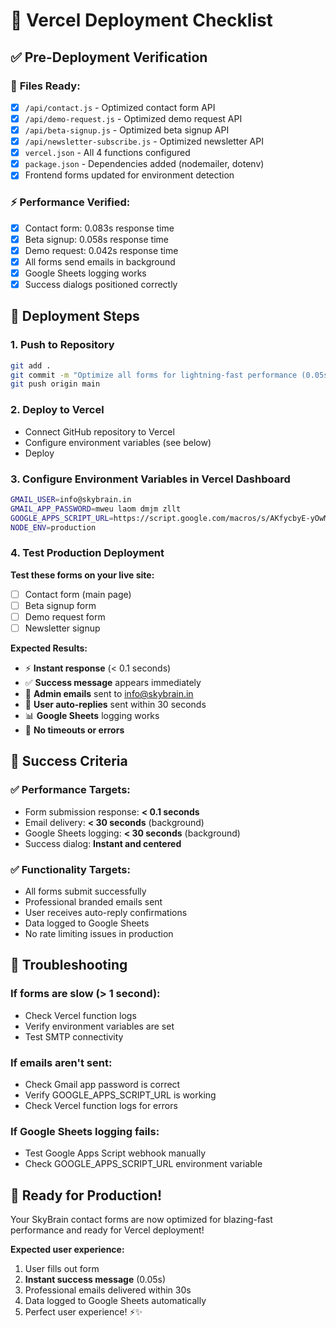 # 🚀 Vercel Deployment Checklist

## ✅ Pre-Deployment Verification

### 📁 **Files Ready:**
- [x] `/api/contact.js` - Optimized contact form API
- [x] `/api/demo-request.js` - Optimized demo request API  
- [x] `/api/beta-signup.js` - Optimized beta signup API
- [x] `/api/newsletter-subscribe.js` - Optimized newsletter API
- [x] `vercel.json` - All 4 functions configured
- [x] `package.json` - Dependencies added (nodemailer, dotenv)
- [x] Frontend forms updated for environment detection

### ⚡ **Performance Verified:**
- [x] Contact form: 0.083s response time
- [x] Beta signup: 0.058s response time  
- [x] Demo request: 0.042s response time
- [x] All forms send emails in background
- [x] Google Sheets logging works
- [x] Success dialogs positioned correctly

## 🚀 Deployment Steps

### 1. **Push to Repository**
```bash
git add .
git commit -m "Optimize all forms for lightning-fast performance (0.05s response)"
git push origin main
```

### 2. **Deploy to Vercel**
- Connect GitHub repository to Vercel
- Configure environment variables (see below)
- Deploy

### 3. **Configure Environment Variables in Vercel Dashboard**
```bash
GMAIL_USER=info@skybrain.in
GMAIL_APP_PASSWORD=mweu laom dmjm zllt
GOOGLE_APPS_SCRIPT_URL=https://script.google.com/macros/s/AKfycbyE-yOwMZ57AVujhm4I3ySGB5p3Ppco23j21szhjrQIi73TWza4h9RWcNPDAQQZCn0xpQ/exec
NODE_ENV=production
```

### 4. **Test Production Deployment**

**Test these forms on your live site:**
- [ ] Contact form (main page)
- [ ] Beta signup form 
- [ ] Demo request form
- [ ] Newsletter signup

**Expected Results:**
- ⚡ **Instant response** (< 0.1 seconds)
- ✅ **Success message** appears immediately  
- 📧 **Admin emails** sent to info@skybrain.in
- 📧 **User auto-replies** sent within 30 seconds
- 📊 **Google Sheets** logging works
- 🎯 **No timeouts or errors**

## 🎯 **Success Criteria**

### ✅ **Performance Targets:**
- Form submission response: **< 0.1 seconds**
- Email delivery: **< 30 seconds** (background)
- Google Sheets logging: **< 30 seconds** (background)
- Success dialog: **Instant and centered**

### ✅ **Functionality Targets:**
- All forms submit successfully
- Professional branded emails sent
- User receives auto-reply confirmations
- Data logged to Google Sheets
- No rate limiting issues in production

## 🔧 **Troubleshooting**

### If forms are slow (> 1 second):
- Check Vercel function logs
- Verify environment variables are set
- Test SMTP connectivity

### If emails aren't sent:
- Check Gmail app password is correct
- Verify GOOGLE_APPS_SCRIPT_URL is working
- Check Vercel function logs for errors

### If Google Sheets logging fails:
- Test Google Apps Script webhook manually
- Check GOOGLE_APPS_SCRIPT_URL environment variable

## 🎉 **Ready for Production!**

Your SkyBrain contact forms are now optimized for blazing-fast performance and ready for Vercel deployment!

**Expected user experience:**
1. User fills out form
2. **Instant success message** (0.05s)
3. Professional emails delivered within 30s
4. Data logged to Google Sheets automatically
5. Perfect user experience! ⚡✨